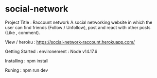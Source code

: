 # social-network 
Project Title : Raccount network 
A social networking website in which the user can find friends (Follow / Unfollow), post and react with other posts (Like , comment). 

View / heroku : 
https://social-network-raccount.herokuapp.com/ 

Getting Started : 
environement : Node v14.17.6 

Installing : npm install 

Runing : npm run dev
